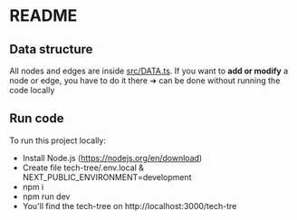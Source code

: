 # README

## Data structure

All nodes and edges are inside [src/DATA.ts](src/DATA.ts). If you want to **add or modify** a node or edge, you have to do it there ➔ can be done without running the code locally

## Run code

To run this project locally:

- Install Node.js (https://nodejs.org/en/download)
- Create file tech-tree/.env.local & NEXT_PUBLIC_ENVIRONMENT=development
- npm i
- npm run dev
- You'll find the tech-tree on http://localhost:3000/tech-tre
